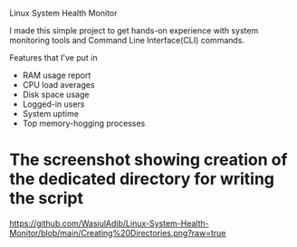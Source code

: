  Linux System Health Monitor

I made this simple project to get hands-on experience with system monitoring tools and Command Line Interface(CLI) commands. 

Features that I've put in 

-  RAM usage report
-  CPU load averages
-  Disk space usage
-  Logged-in users
-  System uptime
-  Top memory-hogging processes 
# The screenshot showing creation of the dedicated directory for writing the script 
https://github.com/WasiulAdib/Linux-System-Health-Monitor/blob/main/Creating%20Directories.png?raw=true

#

#

#

#
